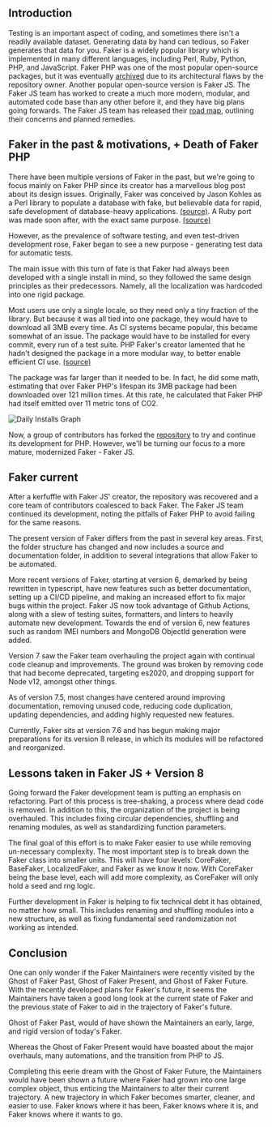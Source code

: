 ## Introduction

Testing is an important aspect of coding, and sometimes there isn't a readily available dataset.
Generating data by hand can tedious, so Faker generates that data for you.
Faker is a widely popular library which is implemented in many different languages, including Perl, Ruby, Python, PHP, and JavaScript.
Faker PHP was one of the most popular open-source packages, but it was eventually [archived](https://github.com/fzaninotto/Faker) due to its architectural flaws by the repository owner.
Another popular open-source version is Faker JS.
The Faker JS team has worked to create a much more modern, modular, and automated code base than any other before it, and they have big plans going forwards.
The Faker JS team has released their [road map](https://fakerjs.dev/about/roadmap/v8.html), outlining their concerns and planned remedies.

## Faker in the past & motivations, + Death of Faker PHP

There have been multiple versions of Faker in the past, but we're going to focus mainly on Faker PHP since its creator has a marvellous blog post about its design issues.
Originally, Faker was conceived by Jason Kohles as a Perl library to populate a database with fake, but believable data for rapid, safe development of database-heavy applications.
[(source)](https://metacpan.org/pod/Data::Faker).
A Ruby port was made soon after, with the exact same purpose.
[(source)](https://rubygems.org/gems/faker)

However, as the prevalence of software testing, and even test-driven development rose, Faker began to see a new purpose - generating test data for automatic tests.

The main issue with this turn of fate is that Faker had always been developed with a single install in mind, so they followed the same design principles as their predecessors.
Namely, all the localization was hardcoded into one rigid package.

Most users use only a single locale, so they need only a tiny fraction of the library.
But because it was all tied into one package, they would have to download all 3MB every time.
As CI systems became popular, this became somewhat of an issue.
The package would have to be installed for every commit, every run of a test suite.
PHP Faker's creator lamented that he hadn't designed the package in a more modular way, to better enable efficient CI use. [(source)](https://marmelab.com/blog/2020/10/21/sunsetting-faker.html)

The package was far larger than it needed to be.
In fact, he did some math, estimating that over Faker PHP's lifespan its 3MB package had been downloaded over 121 million times.
At this rate, he calculated that Faker PHP had itself emitted over 11 metric tons of CO2.

![Daily Installs Graph](https://marmelab.com/static/0f0ac106722a0cdec40564596865cdbb/df77d/packagist_stats.webp "Daily Installs Graph")

Now, a group of contributors has forked the [repository](https://github.com/FakerPHP/Faker) to try and continue its development for PHP.
However, we'll be turning our focus to a more mature, modernized Faker - Faker JS.

## Faker current

After a kerfuffle with Faker JS' creator, the repository was recovered and a core team of contributors coalesced to back Faker.
The Faker JS team continued its development, noting the pitfalls of Faker PHP to avoid failing for the same reasons.

The present version of Faker differs from the past in several key areas. First, the folder structure has changed and now includes a source and documentation folder, in addition to several integrations that allow Faker to be automated.

More recent versions of Faker, starting at version 6, demarked by being rewritten in typescript, have new features such as better documentation, setting up a CI/CD pipeline, and making an increased effort to fix major bugs within the project.
Faker JS now took advantage of Github Actions, along with a slew of testing suites, formatters, and linters to heavily automate new development.
Towards the end of version 6, new features such as random IMEI numbers and MongoDB ObjectId generation were added.

Version 7 saw the Faker team overhauling the project again with continual code cleanup and improvements. The ground was broken by removing code that had become deprecated, targeting es2020, and dropping support for Node v12, amongst other things.

As of version 7.5, most changes have centered around improving documentation, removing unused code, reducing code duplication, updating dependencies, and adding highly requested new features.

Currently, Faker sits at version 7.6 and has begun making major preparations for its version 8 release, in which its modules will be refactored and reorganized.

## Lessons taken in Faker JS + Version 8

Going forward the Faker development team is putting an emphasis on refactoring.
Part of this process is tree-shaking, a process where dead code is removed.
In addition to this, the organization of the project is being overhauled.
This includes fixing circular dependencies, shuffling and renaming modules, as well as standardizing function parameters.

The final goal of this effort is to make Faker easier to use while removing un-necessary complexity.
The most important step is to break down the Faker class into smaller units.
This will have four levels: CoreFaker, BaseFaker, LocalizedFaker, and Faker as we know it now.
With CoreFaker being the base level, each will add more complexity, as CoreFaker will only hold a seed and rng logic.

Further development in Faker is helping to fix technical debt it has obtained, no matter how small.
This includes renaming and shuffling modules into a new structure, as well as fixing fundamental seed randomization not working as intended.

## Conclusion

One can only wonder if the Faker Maintainers were recently visited by the Ghost of Faker Past, Ghost of Faker Present, and Ghost of Faker Future.
With the recently developed plans for Faker's future, it seems the Maintainers have taken a good long look at the current state of Faker and the previous state of Faker to aid in the trajectory of Faker's future.

Ghost of Faker Past, would of have shown the Maintainers an early, large, and rigid version of today's Faker.

Whereas the Ghost of Faker Present would have boasted about the major overhauls, many automations, and the transition from PHP to JS.

Completing this eerie dream with the Ghost of Faker Future, the Maintainers would have been shown a future where Faker had grown into one large complex object, thus enticing the Maintainers to alter their current trajectory.
A new trajectory in which Faker becomes smarter, cleaner, and easier to use.
Faker knows where it has been, Faker knows where it is, and Faker knows where it wants to go.
